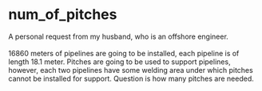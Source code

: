 # num_of_pitches

A personal request from my husband, who is an offshore engineer. <br />
<br />
16860 meters of pipelines are going to be installed, each pipeline is of length 18.1 meter. Pitches are going to be used to support pipelines, however, each two pipelines have some welding area under which pitches cannot be installed for support. Question is how many pitches are needed.
